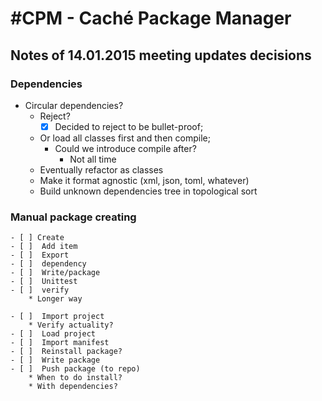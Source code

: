 #CPM - Caché Package Manager
===

## Notes of 14.01.2015 meeting updates decisions

### Dependencies

* Circular dependencies?
	* Reject?
		- [X] Decided to reject to be bullet-proof;
	* Or load all classes first and then compile;
		* Could we introduce compile after?
			* Not all time
	* Eventually refactor as classes
	* Make it format agnostic (xml, json, toml, whatever)
	* Build unknown dependencies tree in topological sort

### Manual package creating
	- [ ] Create
	- [ ]  Add item
	- [ ]  Export
	- [ ]  dependency
	- [ ]  Write/package
	- [ ]  Unittest
	- [ ]  verify
		* Longer way
	
	- [ ]  Import project
		* Verify actuality?
	- [ ]  Load project
	- [ ]  Import manifest
	- [ ]  Reinstall package?
	- [ ]  Write package
	- [ ]  Push package (to repo)
		* When to do install?
		* With dependencies?
